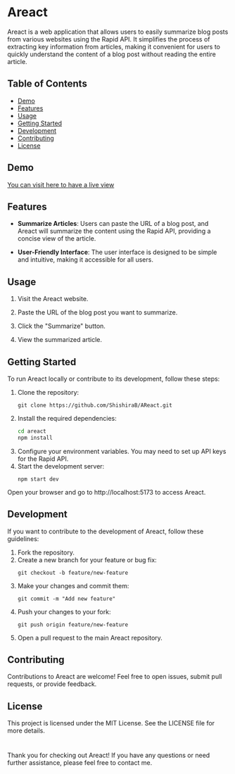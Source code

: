 # Areact

Areact is a web application that allows users to easily summarize blog posts from various websites using the Rapid API. It simplifies the process of extracting key information from articles, making it convenient for users to quickly understand the content of a blog post without reading the entire article.

## Table of Contents

- [Demo](#demo)
- [Features](#features)
- [Usage](#usage)
- [Getting Started](#getting-started)
- [Development](#development)
- [Contributing](#contributing)
- [License](#license)

## Demo

[You can visit here to have a live view](https://areact.netlify.app/)

## Features

- **Summarize Articles**: Users can paste the URL of a blog post, and Areact will summarize the content using the Rapid API, providing a concise view of the article.

- **User-Friendly Interface**: The user interface is designed to be simple and intuitive, making it accessible for all users.

## Usage

1. Visit the Areact website.

2. Paste the URL of the blog post you want to summarize.

3. Click the "Summarize" button.

4. View the summarized article.

## Getting Started

To run Areact locally or contribute to its development, follow these steps:

1. Clone the repository:
   ```
   git clone https://github.com/ShishiraB/AReact.git
2. Install the required dependencies:
    ```bash
    cd areact
    npm install
3. Configure your environment variables. You may need to set up API keys for the Rapid API.
4. Start the development server:
    ```
    npm start dev
Open your browser and go to http://localhost:5173 to access Areact.

## Development
If you want to contribute to the development of Areact, follow these guidelines:

1. Fork the repository.
2. Create a new branch for your feature or bug fix:
    ```
    git checkout -b feature/new-feature
3. Make your changes and commit them:
    ```
    git commit -m "Add new feature"
4. Push your changes to your fork:
    ```
    git push origin feature/new-feature
5. Open a pull request to the main Areact repository.

## Contributing
Contributions to Areact are welcome! Feel free to open issues, submit pull requests, or provide feedback.

## License
This project is licensed under the MIT License. See the LICENSE file for more details.

#

Thank you for checking out Areact! If you have any questions or need further assistance, please feel free to contact me.